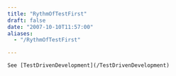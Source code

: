 ```yaml
---
title: "RythmOfTestFirst"
draft: false
date: "2007-10-10T11:57:00"
aliases:
  - "/RythmOfTestFirst"

---
```

    See [TestDrivenDevelopment](/TestDrivenDevelopment)
